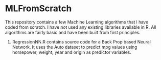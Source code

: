 # MLFromScratch
This repository contains a few Machine Learning algorithms that I have coded from scratch.
I have not used any existing libraries available in R.
All algorithms are fairly basic and have been built from first principles.

1) RegressionNN.R contains source code for a Back Prop based Neural Network. It uses the Auto dataset to predict mpg values using horsepower, weight, year and origin as predictor variables.
